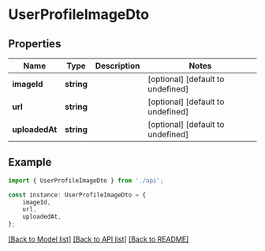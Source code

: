 # UserProfileImageDto


## Properties

Name | Type | Description | Notes
------------ | ------------- | ------------- | -------------
**imageId** | **string** |  | [optional] [default to undefined]
**url** | **string** |  | [optional] [default to undefined]
**uploadedAt** | **string** |  | [optional] [default to undefined]

## Example

```typescript
import { UserProfileImageDto } from './api';

const instance: UserProfileImageDto = {
    imageId,
    url,
    uploadedAt,
};
```

[[Back to Model list]](../README.md#documentation-for-models) [[Back to API list]](../README.md#documentation-for-api-endpoints) [[Back to README]](../README.md)
